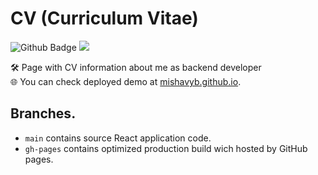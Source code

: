 # CV (Curriculum Vitae)

![Github Badge](https://img.shields.io/badge/GitHub_Pages-grey?style=flat&logo=github&logoColor=white&link=https://github.com/MishaVyb/bizarre-poker)
![](https://img.shields.io/badge/react-18.2-orange)

🛠 Page with CV information about me as backend developer <br>
🌐 You can check deployed demo at [mishavyb.github.io][url].

## Branches.
- `main` contains source React application code.
- `gh-pages` contains optimized production build wich hosted by GitHub pages.

[url]: https://mishavyb.github.io/